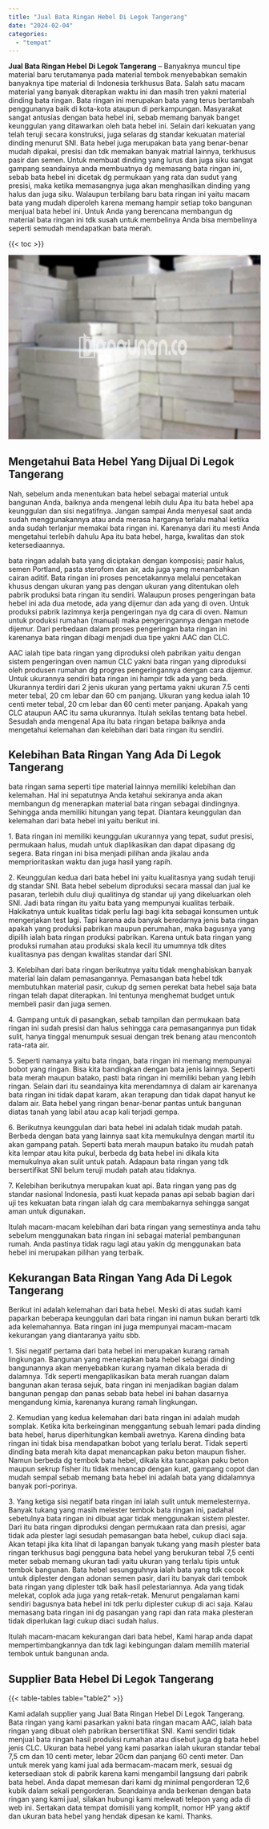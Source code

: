 ```yaml
---
title: "Jual Bata Ringan Hebel Di Legok Tangerang"
date: "2024-02-04"
categories: 
  - "tempat"
---
```


**Jual Bata Ringan Hebel Di Legok Tangerang** – Banyaknya muncul tipe material baru terutamanya pada material tembok menyebabkan semakin banyaknya tipe material di Indonesia terkhusus Bata. Salah satu macam material yang banyak diterapkan waktu ini dan masih tren yakni material dinding bata ringan. Bata ringan ini merupakan bata yang terus bertambah penggunanya baik di kota-kota ataupun di perkampungan. Masyarakat sangat antusias dengan bata hebel ini, sebab memang banyak banget keunggulan yang ditawarkan oleh bata hebel ini. Selain dari kekuatan yang telah teruji secara konstruksi, juga selaras dg standar kekuatan material dinding menurut SNI. Bata hebel juga merupakan bata yang benar-benar mudah dipakai, presisi dan tdk memakan banyak matrial lainnya, terkhusus pasir dan semen. Untuk membuat dinding yang lurus dan juga siku sangat gampang seandainya anda membuatnya dg memasang bata ringan ini, sebab bata hebel ini dicetak dg permukaan yang rata dan sudut yang presisi, maka ketika memasangnya juga akan menghasilkan dinding yang halus dan juga siku. Walaupun terbilang baru bata ringan ini yaitu macam bata yang mudah diperoleh karena memang hampir setiap toko bangunan menjual bata hebel ini. Untuk Anda yang berencana membangun dg material bata ringan ini tdk susah untuk membelinya Anda bisa membelinya seperti semudah mendapatkan bata merah.

{{< toc >}}

![Jual Bata Ringan Hebel Di Legok Tangerang](/images/jual-hebel-murah-06.png)

## Mengetahui Bata Hebel Yang Dijual Di Legok Tangerang

Nah, sebelum anda menentukan bata hebel sebagai material untuk bangunan Anda, baiknya anda mengenal lebih dulu Apa itu bata hebel apa keunggulan dan sisi negatifnya. Jangan sampai Anda menyesal saat anda sudah menggunakannya atau anda merasa harganya terlalu mahal ketika anda sudah terlanjur memakai bata ringan ini. Karenanya dari itu mesti Anda mengetahui terlebih dahulu Apa itu bata hebel, harga, kwalitas dan stok ketersediaannya.

bata ringan adalah bata yang diciptakan dengan komposisi; pasir halus, semen Portland, pasta sterofom dan air, ada juga yang menambahkan cairan aditif. Bata ringan ini proses pencetakannya melalui pencetakan khusus dengan ukuran yang pas dengan ukuran yang ditentukan oleh pabrik produksi bata ringan itu sendiri. Walaupun proses pengeringan bata hebel ini ada dua metode, ada yang dijemur dan ada yang di oven. Untuk produksi pabrik lazimnya kerja pengeringan nya dg cara di oven. Namun untuk produksi rumahan (manual) maka pengeringannya dengan metode dijemur. Dari perbedaan dalam proses pengeringan bata ringan ini karenanya bata ringan dibagi menjadi dua tipe yakni AAC dan CLC.

AAC ialah tipe bata ringan yang diproduksi oleh pabrikan yaitu dengan sistem pengeringan oven namun CLC yakni bata ringan yang diproduksi oleh produsen rumahan dg progres pengeringannya dengan cara dijemur. Untuk ukurannya sendiri bata ringan ini hampir tdk ada yang beda. Ukurannya terdiri dari 2 jenis ukuran yang pertama yakni ukuran 7.5 centi meter tebal, 20 cm lebar dan 60 cm panjang. Ukuran yang kedua ialah 10 centi meter tebal, 20 cm lebar dan 60 centi meter panjang. Apakah yang CLC ataupun AAC itu sama ukurannya. Itulah sekilas tentang bata hebel. Sesudah anda mengenal Apa itu bata ringan betapa baiknya anda mengetahui kelemahan dan kelebihan dari bata ringan itu sendiri.

## Kelebihan Bata Ringan Yang Ada Di Legok Tangerang

bata ringan sama seperti tipe material lainnya memiliki kelebihan dan kelemahan. Hal ini sepatutnya Anda ketahui sekiranya anda akan membangun dg menerapkan material bata ringan sebagai dindingnya. Sehingga anda memiliki hitungan yang tepat. Diantara keunggulan dan kelemahan dari bata hebel ini yaitu berikut ini.

1\. Bata ringan ini memiliki keunggulan ukurannya yang tepat, sudut presisi, permukaan halus, mudah untuk diaplikasikan dan dapat dipasang dg segera. Bata ringan ini bisa menjadi pilihan anda jikalau anda memprioritaskan waktu dan juga hasil yang rapih.

2\. Keunggulan kedua dari bata hebel ini yaitu kualitasnya yang sudah teruji dg standar SNI. Bata hebel sebelum diproduksi secara massal dan jual ke pasaran, terlebih dulu diuji qualitinya dg standar uji yang dikeluarkan oleh SNI. Jadi bata ringan itu yaitu bata yang mempunyai kualitas terbaik. Hakikatnya untuk kualitas tidak perlu lagi bagi kita sebagai konsumen untuk mengerjakan test lagi. Tapi karena ada banyak beredarnya jenis bata ringan apakah yang produksi pabrikan maupun perumahan, maka bagusnya yang dipilih ialah bata ringan produksi pabrikan. Karena untuk bata ringan yang produksi rumahan atau produksi skala kecil itu umumnya tdk dites kualitasnya pas dengan kwalitas standar dari SNI.

3\. Kelebihan dari bata ringan berikutnya yaitu tidak menghabiskan banyak material lain dalam pemasangannya. Pemasangan bata hebel tdk membutuhkan material pasir, cukup dg semen perekat bata hebel saja bata ringan telah dapat diterapkan. Ini tentunya menghemat budget untuk membeli pasir dan juga semen.

4\. Gampang untuk di pasangkan, sebab tampilan dan permukaan bata ringan ini sudah presisi dan halus sehingga cara pemasangannya pun tidak sulit, hanya tinggal menumpuk sesuai dengan trek benang atau mencontoh rata-rata air.

5\. Seperti namanya yaitu bata ringan, bata ringan ini memang mempunyai bobot yang ringan. Bisa kita bandingkan dengan bata jenis lainnya. Seperti bata merah maupun batako, pasti bata ringan ini memiliki beban yang lebih ringan. Selain dari itu seandainya kita merendamnya di dalam air karenanya bata ringan ini tidak dapat karam, akan terapung dan tidak dapat hanyut ke dalam air. Bata hebel yang ringan benar-benar pantas untuk bangunan diatas tanah yang labil atau acap kali terjadi gempa.

6\. Berikutnya keunggulan dari bata hebel ini adalah tidak mudah patah. Berbeda dengan bata yang lainnya saat kita memukulnya dengan martil itu akan gampang patah. Seperti bata merah maupun batako itu mudah patah kita lempar atau kita pukul, berbeda dg bata hebel ini dikala kita memukulnya akan sulit untuk patah. Adapaun bata ringan yang tdk bersertifikat SNI belum teruji mudah patah atau tidaknya.

7\. Kelebihan berikutnya merupakan kuat api. Bata ringan yang pas dg standar nasional Indonesia, pasti kuat kepada panas api sebab bagian dari uji tes kekuatan bata ringan ialah dg cara membakarnya sehingga sangat aman untuk digunakan.

Itulah macam-macam kelebihan dari bata ringan yang semestinya anda tahu sebelum menggunakan bata ringan ini sebagai material pembangunan rumah. Anda pastinya tidak ragu lagi atau yakin dg menggunakan bata hebel ini merupakan pilihan yang terbaik.

## Kekurangan Bata Ringan Yang Ada Di Legok Tangerang

Berikut ini adalah kelemahan dari bata hebel. Meski di atas sudah kami paparkan beberapa keunggulan dari bata ringan ini namun bukan berarti tdk ada kelemahannya. Bata ringan ini juga mempunyai macam-macam kekurangan yang diantaranya yaitu sbb.

1\. Sisi negatif pertama dari bata hebel ini merupakan kurang ramah lingkungan. Bangunan yang menerapkan bata hebel sebagai dinding bangunannya akan menyebabkan kurang nyaman dikala berada di dalamnya. Tdk seperti mengaplikasikan bata merah ruangan dalam bangunan akan terasa sejuk, bata ringan ini menjadikan bagian dalam bangunan pengap dan panas sebab bata hebel ini bahan dasarnya mengandung kimia, karenanya kurang ramah lingkungan.

2\. Kemudian yang kedua kelemahan dari bata ringan ini adalah mudah somplak. Ketika kita berkeinginan menggantung sebuah lemari pada dinding bata hebel, harus diperhitungkan kembali awetnya. Karena dinding bata ringan ini tidak bisa mendapatkan bobot yang terlalu berat. Tidak seperti dinding bata merah kita dapat menancapkan paku beton maupun fisher. Namun berbeda dg tembok bata hebel, dikala kita tancapkan paku beton maupun sekrup fisher itu tidak menancap dengan kuat, gampang copot dan mudah sempal sebab memang bata hebel ini adalah bata yang didalamnya banyak pori-porinya.

3\. Yang ketiga sisi negatif bata ringan ini ialah sulit untuk memelesternya. Banyak tukang yang masih melester tembok bata ringan ini, padahal sebetulnya bata ringan ini dibuat agar tidak menggunakan sistem plester. Dari itu bata ringan diproduksi dengan permukaan rata dan presisi, agar tidak ada plester lagi sesudah pemasangan bata hebel, cukup diaci saja. Akan tetapi jika kita lihat di lapangan banyak tukang yang masih plester bata ringan terkhusus bagi pengguna bata hebel yang berukuran tebal 7,5 centi meter sebab memang ukuran tadi yaitu ukuran yang terlalu tipis untuk tembok bangunan. Bata hebel sesungguhnya ialah bata yang tdk cocok untuk diplester dengan adonan semen pasir, dari itu banyak dari tembok bata ringan yang diplester tdk baik hasil pelestariannya. Ada yang tidak melekat, coplok ada juga yang retak-retak. Menurut pengalaman kami sendiri bagusnya bata hebel ini tdk perlu diplester cukup di aci saja. Kalau memasang bata ringan ini dg pasangan yang rapi dan rata maka plesteran tidak diperlukan lagi cukup diaci sudah halus.

Itulah macam-macam kekurangan dari bata hebel, Kami harap anda dapat mempertimbangkannya dan tdk lagi kebingungan dalam memilih material tembok untuk bangunan anda.

## Supplier Bata Hebel Di Legok Tangerang

{{< table-tables table="table2" >}}

Kami adalah supplier yang Jual Bata Ringan Hebel Di Legok Tangerang. Bata ringan yang kami pasarkan yakni bata ringan macam AAC, ialah bata ringan yang dibuat oleh pabrikan bersertifikat SNI. Kami sendiri tidak menjual bata ringan hasil produksi rumahan atau disebut juga dg bata hebel jenis CLC. Ukuran bata hebel yang kami pasarkan ialah ukuran standar tebal 7,5 cm dan 10 centi meter, lebar 20cm dan panjang 60 centi meter. Dan untuk merek yang kami jual ada bermacam-macam merk, sesuai dg ketersediaan stok di pabrik karena kami mengambil langsung dari pabrik bata hebel. Anda dapat memesan dari kami dg minimal pengorderan 12,6 kubik dalam sekali pengorderan. Seandainya anda berkenan dengan bata ringan yang kami jual, silakan hubungi kami melewati telepon yang ada di web ini. Sertakan data tempat domisili yang komplit, nomor HP yang aktif dan ukuran bata hebel yang hendak dipesan ke kami. Thanks.
